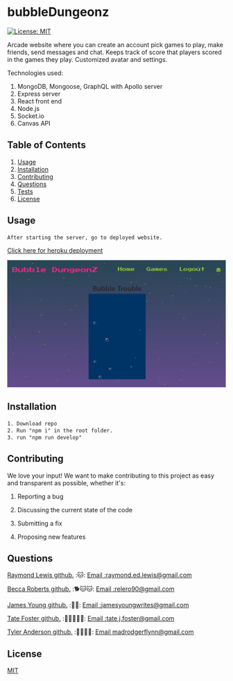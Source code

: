 
  # bubbleDungeonz

  [![License: MIT](https://img.shields.io/badge/License-MIT-yellow.svg)](https://opensource.org/licenses/MIT)


  Arcade website where you can create an account pick games to play, make friends, send messages and chat. Keeps track of score that players scored in the games they play. Customized avatar and settings.

  Technologies used:
  1. MongoDB, Mongoose, GraphQL with Apollo server
  2. Express server
  3. React front end
  4. Node.js 
  5. Socket.io
  6. Canvas API

  
  
  ## Table of Contents 
  1.  [Usage](#Usage)
  2.  [Installation](#Installation)
  3.  [Contributing](#Contributing)
  4.  [Questions](#Questions)
  5.  [Tests](#Tests)
  6.  [License](#License)
  
## Usage 

    After starting the server, go to deployed website.
  
<a href='https://sleepy-mountain-95539.herokuapp.com/'  target="_blank"> Click here for heroku deployment </a> 
  
  ![Website](/screen.PNG)
  
## Installation 
    1. Download repo 
    2. Run "npm i" in the root folder.
    3. run "npm run develop"
  
  
  ## Contributing 
  We love your input! We want to make contributing to this project as easy and transparent as possible, whether it's: 

 1. Reporting a bug

 2. Discussing the current state of the code

 3. Submitting a fix 

 4. Proposing new features 
  
  
  
  ## Questions
  <a href='https://github.com/l1keafox'>Raymond Lewis github.</a>  :🐱: 
  <a href="mailto: raymond.ed.lewis@gmail.com">Email :raymond.ed.lewis@gmail.com</a>
    
  <a href='https://github.com/relero90'>Becca Roberts github.</a> :🐕🐱🐱:
  <a href="mailto: relero90@gmail.com">Email :relero90@gmail.com</a>

  <a href='https://github.com/jamesyoungGHusername'>James Young github.</a> :🦉🦉:
  <a href="mailto: jamesyoungwrites@gmail.com">Email :jamesyoungwrites@gmail.com</a>

  <a href='https://github.com/TateFoster'>Tate Foster github.</a> :🐹🐹🐹🐹🐹:
  <a href="mailto:tate.j.foster@gmail.com">Email :tate.j.foster@gmail.com</a>

  <a href='https://github.com/madrodgerflynn'>Tyler Anderson github.</a>  :🐧🐧🐧🐧:
  <a href="mailto: madrodgerflynn@gmail.com">Email madrodgerflynn@gmail.com</a>

  ## License
  [MIT](https://choosealicense.com/licenses/mit/)
  